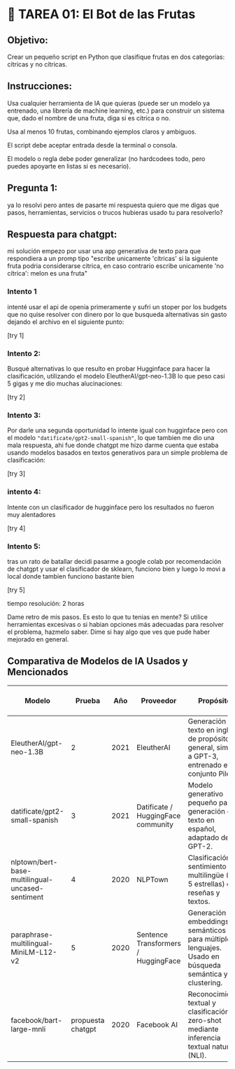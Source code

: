 # 🧠 TAREA 01: El Bot de las Frutas

## Objetivo:
Crear un pequeño script en Python que clasifique frutas en dos categorías: cítricas y no cítricas.

## Instrucciones:

Usa cualquier herramienta de IA que quieras (puede ser un modelo ya entrenado, una librería de machine learning, etc.) para construir un sistema que, dado el nombre de una fruta, diga si es cítrica o no.

Usa al menos 10 frutas, combinando ejemplos claros y ambiguos.

El script debe aceptar entrada desde la terminal o consola.

El modelo o regla debe poder generalizar (no hardcodees todo, pero puedes apoyarte en listas si es necesario).

## Pregunta 1:

ya lo resolvi pero antes de pasarte mi respuesta quiero que me digas que pasos, herramientas, servicios o trucos hubieras usado tu para resolverlo?

## Respuesta para chatgpt:

mi solución empezo por usar una app generativa de texto para que respondiera a un promp tipo "escribe unicamente 'cítricas' si la siguiente fruta podria considerarse citrica, en caso contrario escribe unicamente 'no cítrica': melon es una fruta"

### Intento 1

intenté usar el api de openia primeramente y sufri un stoper por los budgets que no quise resolver con dinero por lo que busqueda alternativas sin gasto dejando el archivo en el siguiente punto:

[try 1]

### Intento 2:

Busqué alternativas lo que resulto en probar Hugginface para hacer la clasificación, utilizando el modelo EleutherAI/gpt-neo-1.3B lo que peso casi 5 gigas y me dio muchas alucinaciones:

[try 2]

### Intento 3:

Por darle una segunda oportunidad lo intente igual con hugginface pero con el modelo `"datificate/gpt2-small-spanish"`, lo que tambien me dio una mala respuesta, ahi fue donde chatgpt me hizo darme cuenta que estaba usando modelos basados en textos generativos para un simple problema de clasificación:

[try 3]

### intento 4:

Intente con un clasificador de hugginface pero los resultados no fueron muy alentadores

[try 4]

### Intento 5:

tras un rato de batallar decidi pasarme a google colab por recomendación de chatgpt y usar el clasificador de sklearn, funciono bien y luego lo movi a local donde tambien funciono bastante bien

[try 5]

tiempo resolución: 2 horas

Dame retro de mis pasos. Es esto lo que tu tenias en mente? Si utilice herramientas excesivas o si habian opciones más adecuadas para resolver el problema, hazmelo saber. Dime si hay algo que ves que pude haber mejorado en general.


## Comparativa de Modelos de IA Usados y Mencionados

| Modelo                                              | Prueba             | Año  | Proveedor                             | Propósito                                                                                              | Tipo de modelo                                               | Etiquetas clave                                           | Competidores directos                                    | N.º de parámetros | Tamaño en disco |
|-----------------------------------------------------|--------------------|------|----------------------------------------|---------------------------------------------------------------------------------------------------------|-------------------------------------------------------------|-----------------------------------------------------------|----------------------------------------------------------|------------------|----------------|
| EleutherAI/gpt-neo-1.3B                             | 2                  | 2021 | EleutherAI                             | Generación de texto en inglés de propósito general, similar a GPT-3, entrenado en el conjunto Pile.    | Transformer autoregresivo (decoder-only)                   | language-modeling, english, open-source                 | GPT-3 (OpenAI), GPT-J (EleutherAI), GPT-2               | 1.3B             | ~5 GB           |
| datificate/gpt2-small-spanish                      | 3                  | 2021 | Datificate / HuggingFace community     | Modelo generativo pequeño para generación de texto en español, adaptado de GPT-2.                      | Transformer autoregresivo (decoder-only)                   | spanish, text-generation, gpt2                         | BETO (Spanish BERT), mBART, GPT-2 fine-tuned           | 124M             | ~500 MB         |
| nlptown/bert-base-multilingual-uncased-sentiment   | 4                  | 2020 | NLPTown                                | Clasificación de sentimiento multilingüe (1-5 estrellas) en reseñas y textos.                          | BERT multilingüe fine-tuned                                 | sentiment-analysis, multilingual, classification       | XLM-RoBERTa, DistilBERT sentiment, BERT multilingual   | 110M             | ~420 MB         |
| paraphrase-multilingual-MiniLM-L12-v2              | 5                  | 2020 | Sentence Transformers / HuggingFace    | Generación de embeddings semánticos para múltiples lenguajes. Usado en búsqueda semántica y clustering. | Transformer siamés (encoder-only, distilBERT-like)         | sentence-embeddings, multilingual, semantic-similarity | LaBSE, Universal Sentence Encoder, MPNet               | 33M              | ~120 MB         |
| facebook/bart-large-mnli                           | propuesta chatgpt  | 2020 | Facebook AI                            | Reconocimiento textual y clasificación zero-shot mediante inferencia textual natural (NLI).            | Transformer encoder-decoder (BART) fine-tuned en NLI        | zero-shot-classification, entailment, nli             | RoBERTa-MNLI, T5-NLI, DeBERTa-v3                       | 406M             | ~1.5 GB         |
